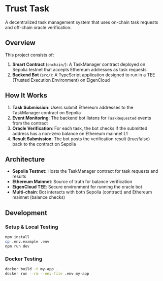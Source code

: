 # Trust Task

A decentralized task management system that uses on-chain task requests and off-chain oracle verification.

## Overview

This project consists of:

1. **Smart Contract** (`onchain/`): A TaskManager contract deployed on Sepolia testnet that accepts Ethereum addresses as task requests
2. **Backend Bot** (`src/`): A TypeScript application designed to run in a TEE (Trusted Execution Environment) on EigenCloud

## How It Works

1. **Task Submission**: Users submit Ethereum addresses to the TaskManager contract on Sepolia
2. **Event Monitoring**: The backend bot listens for `TaskRequested` events from the contract
3. **Oracle Verification**: For each task, the bot checks if the submitted address has a non-zero balance on Ethereum mainnet L1
4. **Result Submission**: The bot posts the verification result (true/false) back to the contract on Sepolia

## Architecture

- **Sepolia Testnet**: Hosts the TaskManager contract for task requests and results
- **Ethereum Mainnet**: Source of truth for balance verification
- **EigenCloud TEE**: Secure environment for running the oracle bot
- **Multi-chain**: Bot interacts with both Sepolia (contract) and Ethereum mainnet (balance checks)

## Development

### Setup & Local Testing
```bash
npm install
cp .env.example .env
npm run dev
```

### Docker Testing
```bash
docker build -t my-app .
docker run --rm --env-file .env my-app
```
